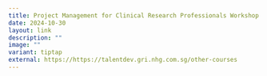 ```yaml
---
title: Project Management for Clinical Research Professionals Workshop
date: 2024-10-30
layout: link
description: ""
image: ""
variant: tiptap
external: https://https://talentdev.gri.nhg.com.sg/other-courses
---
```

